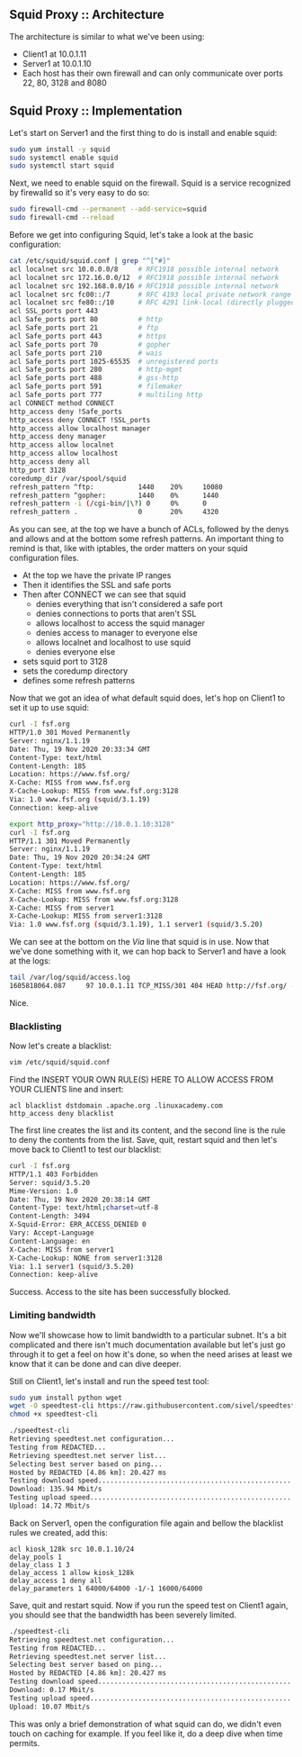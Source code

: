 ## Squid Proxy :: Architecture
The architecture is similar to what we've been using:
- Client1 at 10.0.1.11
- Server1 at 10.0.1.10
- Each host has their own firewall and can only communicate over ports 22, 80, 3128 and 8080

## Squid Proxy :: Implementation
Let's start on Server1 and the first thing to do is install and enable squid:
```bash
sudo yum install -y squid
sudo systemctl enable squid
sudo systemctl start squid
```
Next, we need to enable squid on the firewall. Squid is a service recognized by firewalld so it's very easy to do so:
```bash
sudo firewall-cmd --permanent --add-service=squid
sudo firewall-cmd --reload
```
Before we get into configuring Squid, let's take a look at the basic configuration:
```bash
cat /etc/squid/squid.conf | grep "^[^#]"
acl localnet src 10.0.0.0/8     # RFC1918 possible internal network
acl localnet src 172.16.0.0/12  # RFC1918 possible internal network
acl localnet src 192.168.0.0/16 # RFC1918 possible internal network
acl localnet src fc00::/7       # RFC 4193 local private network range
acl localnet src fe80::/10      # RFC 4291 link-local (directly plugged) machines
acl SSL_ports port 443
acl Safe_ports port 80          # http
acl Safe_ports port 21          # ftp
acl Safe_ports port 443         # https
acl Safe_ports port 70          # gopher
acl Safe_ports port 210         # wais
acl Safe_ports port 1025-65535  # unregistered ports
acl Safe_ports port 280         # http-mgmt
acl Safe_ports port 488         # gss-http
acl Safe_ports port 591         # filemaker
acl Safe_ports port 777         # multiling http
acl CONNECT method CONNECT
http_access deny !Safe_ports
http_access deny CONNECT !SSL_ports
http_access allow localhost manager
http_access deny manager
http_access allow localnet
http_access allow localhost
http_access deny all
http_port 3128
coredump_dir /var/spool/squid
refresh_pattern ^ftp:           1440    20%     10080
refresh_pattern ^gopher:        1440    0%      1440
refresh_pattern -i (/cgi-bin/|\?) 0     0%      0
refresh_pattern .               0       20%     4320
```
As you can see, at the top we have a bunch of ACLs, followed by the denys and allows and at the bottom some refresh patterns.
An important thing to remind is that, like with iptables, the order matters on your squid configuration files.
- At the top we have the private IP ranges
- Then it identifies the SSL and safe ports
- Then after CONNECT we can see that squid 
	- denies everything that isn't considered a safe port
	- denies connections to ports that aren't SSL
	- allows localhost to access the squid manager
	- denies access to manager to everyone else
	- allows localnet and localhost to use squid
	- denies everyone else
- sets squid port to 3128
- sets the coredump directory
- defines some refresh patterns

Now that we got an idea of what default squid does, let's hop on Client1 to set it up to use squid:
```bash
curl -I fsf.org
HTTP/1.0 301 Moved Permanently
Server: nginx/1.1.19
Date: Thu, 19 Nov 2020 20:33:34 GMT
Content-Type: text/html
Content-Length: 185
Location: https://www.fsf.org/
X-Cache: MISS from www.fsf.org
X-Cache-Lookup: MISS from www.fsf.org:3128
Via: 1.0 www.fsf.org (squid/3.1.19)
Connection: keep-alive

export http_proxy="http://10.0.1.10:3128"
curl -I fsf.org
HTTP/1.1 301 Moved Permanently
Server: nginx/1.1.19
Date: Thu, 19 Nov 2020 20:34:24 GMT
Content-Type: text/html
Content-Length: 185
Location: https://www.fsf.org/
X-Cache: MISS from www.fsf.org
X-Cache-Lookup: MISS from www.fsf.org:3128
X-Cache: MISS from server1
X-Cache-Lookup: MISS from server1:3128
Via: 1.0 www.fsf.org (squid/3.1.19), 1.1 server1 (squid/3.5.20)
```
We can see at the bottom on the *Via* line that squid is in use. Now that we've done something with it, we can hop back to Server1 and have a look at the logs:
```bash
tail /var/log/squid/access.log 
1605818064.087     97 10.0.1.11 TCP_MISS/301 404 HEAD http://fsf.org/ - HIER_DIRECT/209.51.188.174 text/html
```
Nice. 

### Blacklisting
Now let's create a blacklist:
```bash
vim /etc/squid/squid.conf
```
Find the INSERT YOUR OWN RULE(S) HERE TO ALLOW ACCESS FROM YOUR CLIENTS line and insert:
```
acl blacklist dstdomain .apache.org .linuxacademy.com
http_access deny blacklist
```
The first line creates the list and its content, and the second line is the rule to deny the contents from the list. 
Save, quit, restart squid and then let's move back to Client1 to test our blacklist:
```bash
curl -I fsf.org
HTTP/1.1 403 Forbidden
Server: squid/3.5.20
Mime-Version: 1.0
Date: Thu, 19 Nov 2020 20:38:14 GMT
Content-Type: text/html;charset=utf-8
Content-Length: 3494
X-Squid-Error: ERR_ACCESS_DENIED 0
Vary: Accept-Language
Content-Language: en
X-Cache: MISS from server1
X-Cache-Lookup: NONE from server1:3128
Via: 1.1 server1 (squid/3.5.20)
Connection: keep-alive
```
Success. Access to the site has been successfully blocked.

### Limiting bandwidth
Now we'll showcase how to limit bandwidth to a particular subnet. It's a bit complicated and there isn't much documentation available but let's just go through it to get a feel on how it's done, so when the need arises at least we know that it can be done and can dive deeper.

Still on Client1, let's install and run the speed test tool:
```bash
sudo yum install python wget
wget -O speedtest-cli https://raw.githubusercontent.com/sivel/speedtest-cli/master/speedtest.py
chmod +x speedtest-cli

./speedtest-cli 
Retrieving speedtest.net configuration...
Testing from REDACTED...
Retrieving speedtest.net server list...
Selecting best server based on ping...
Hosted by REDACTED [4.86 km]: 20.427 ms
Testing download speed................................................................................
Download: 135.94 Mbit/s
Testing upload speed................................................................................................
Upload: 14.72 Mbit/s
```

Back on Server1, open the configuration file again and bellow the blacklist rules we created, add this:
```
acl kiosk_128k src 10.0.1.10/24
delay_pools 1
delay_class 1 3
delay_access 1 allow kiosk_128k
delay_access 1 deny all
delay_parameters 1 64000/64000 -1/-1 16000/64000
```
Save, quit and restart squid. Now if you run the speed test on Client1 again, you should see that the bandwidth has been severely limited.
```bash
./speedtest-cli 
Retrieving speedtest.net configuration...
Testing from REDACTED...
Retrieving speedtest.net server list...
Selecting best server based on ping...
Hosted by REDACTED [4.86 km]: 20.427 ms
Testing download speed................................................................................
Download: 0.17 Mbit/s
Testing upload speed................................................................................................
Upload: 10.07 Mbit/s
```

This was only a brief demonstration of what squid can do, we didn't even touch on caching for example. If you feel like it, do a deep dive when time permits.
